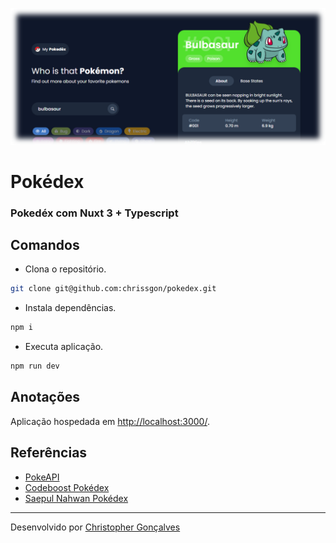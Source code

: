 ![Pokédex](./public/thumb.png)

# Pokédex
### Pokedéx com Nuxt 3 + Typescript

## Comandos
- Clona o repositório.
``` bash
git clone git@github.com:chrissgon/pokedex.git
```
- Instala dependências.
``` bash
npm i
```
- Executa aplicação.
``` bash
npm run dev
```

## Anotações
Aplicação hospedada em <a href="http://localhost:3000/">http://localhost:3000/</a>.

## Referências
- [PokeAPI](https://pokeapi.co/docs/v2)
- [Codeboost Pokédex](https://codeboost.com.br/projetos/pokeapi/)
- [Saepul Nahwan Pokédex](https://dribbble.com/shots/6545819-Pokedex-App)

---
Desenvolvido por [Christopher Gonçalves](https://github.com/chrissgon)
